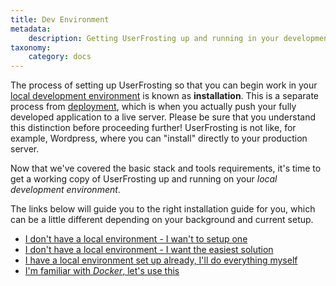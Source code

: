 ```yaml
---
title: Dev Environment
metadata:
    description: Getting UserFrosting up and running in your development environment.
taxonomy:
    category: docs
---
```


The process of setting up UserFrosting so that you can begin work in your [local development environment](/background/develop-locally-serve-globally) is known as **installation**. This is a separate process from [deployment](/going-live), which is when you actually push your fully developed application to a live server. Please be sure that you understand this distinction before proceeding further! UserFrosting is not like, for example, Wordpress, where you can "install" directly to your production server.

Now that we've covered the basic stack and tools requirements, it's time to get a working copy of UserFrosting up and running on your *local development environment*.

The links below will guide you to the right installation guide for you, which can be a little different depending on your background and current setup.

- [I don't have a local environment - I wan't to setup one](/installation/environment/native)
- [I don't have a local environment - I want the easiest solution](/installation/environment/docker)
- [I have a local environment set up already, I'll do everything myself](/installation/environment/native/install)
- [I'm familiar with *Docker*, let's use this](/installation/environment/docker#get-userfrosting)
